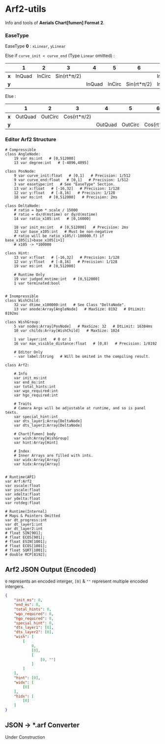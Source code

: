# Arf2-utils

Info and tools of **Aerials Chart[fumen] Format 2**.

### EaseType

EaseType  **0** :   `xLinear`, `yLinear`

Else if `curve_init < curve_end`  (Type `Linear` omitted)  :

|       | 1      | 2      | 3           | 4      | 5      | 6           | 7      |
|:-----:|:------:|:------:|:-----------:|:------:|:------:|:-----------:|:------:|
| **x** | InQuad | InCirc | Sin(rt*π/2) |        |        |             | InQuad |
| **y** |        |        |             | InQuad | InCirc | Sin(rt*π/2) | InQuad |

Else :

|       | 1       | 2       | 3           | 4       | 5       | 6           | 7       |
|:-----:|:-------:|:-------:|:-----------:|:-------:|:-------:|:-----------:|:-------:|
| **x** | OutQuad | OutCirc | Cos(rt*π/2) |         |         |             | OutQuad |
| **y** |         |         |             | OutQuad | OutCirc | Cos(rt*π/2) | OutQuad |

### Editor Arf2 Structure

```gdscript
# Compressible
class AngleNode:
    19 var ms:int   # [0,512000]
    13 var degree:int   # [-4096,4095]

class PosNode:
    9 var curve_init:float   # [0,1]   # Precision: 1/512
    9 var curve_end:float   # [0,1]   # Precision: 1/512
    3 var easetype:int   # See "EaseType" Section.
    13 var x:float   # [-16,32]   # Precision: 1/128
    12 var y:float   # [-8,16]   # Precisin: 1/128
    18 var ms:int   # [0,512000]   # Precision: 2ms

class DeltaNode:
    # ratio = bpm * scale / 15000
    # ratio = dx/d(mstime) or dy/d(mstime)
    14 var ratio_x105:int   # [0,16000]

    18 var init_ms:int   # [0,512000]   # Precision: 2ms
    32 var base_x105:int   # Must be non-negative
    # ratio will be ratio_x105/(-100000.f) if base_x105[i]>base_x105[i+1]
    # x105 -> *100000

class Hint:
    13 var x:float   # [-16,32]   # Precision: 1/128
    12 var y:float   # [-8,16]   # Precision: 1/128
    19 var ms:int   # [0,512000]

    # Runtime Only
    19 var judged_mstime:int   # [0,512000]
    1 var terminated:bool


# Inompressible
class WishChild:
    32 var dtime_x100000:int   # See Class "DeltaNode".
    13 var anode:Array[AngleNode]   # MaxSize: 8192   # DtLimit: 8192ms

class WishGroup:
    5 var nodes:Array[PosNode]   # MaxSize: 32   # DtLimit: 16384ms
    10 var childs:Array[WishChild]   # MaxSize: 1024

    1 var layer:int   # 0 or 1
    16 var max_visible_distance:float   # [0,8)   # Precision: 1/8192

    # Editor Only
    - var label:String   # Will be omited in the compiling result.

class Arf2:

    # Info
    var init_ms:int
    var end_ms:int
    var total_hints:int
    var wgo_required:int
    var hgo_required:int

    # Traits
    # Camera Args will be adjustable at runtime, and so is panel texts.
    var special_hint:int
    var dts_layer1:Array[DeltaNode]
    var dts_layer2:Array[DeltaNode]

    # Chart[fumen] body
    var wish:Array[WishGroup]
    var hint:Array[Hint]

    # Index
    # Inner Arrays are filled with ints.
    var widx:Array[Array]
    var hidx:Array[Array]


# Runtime(API)
var Arf:Arf2
var xscale:float
var yscale:float
var xdelta:float
var ydelta:float
var rotdeg:float

# Runtime(Internal)
# Maps & Pointers Omitted
var dt_progress:int
var dt_layer1:int
var dt_layer2:int
# float SIN[901];
# float ECOS[901];
# float ESIN[1001];
# float ECOS[1001];
# float SQRT[1001];
# double RCP[8192];
```

## Arf2 JSON Output  (Encoded)

`0` represents an encoded interger, `[0]`  &  `""` represent multiple encoded intergers.

```json
{
    "init_ms": 0,
    "end_ms": 0,
    "total_hints": 0,
    "wgo_required": 0,
    "hgo_required": 0,
    "special_hint": 0,
    "dts_layer1": [0],
    "dts_layer2": [0],
    "wish": [
        [
            0,
            [0],
            [
                [0, ""]
            ]
        ]
    ],
    "hint": [0],
    "widx": [
        [0]
    ],
    "hidx": [
        [0]
    ]
}
```

## JSON  ->  *.arf  Converter

Under Construction
